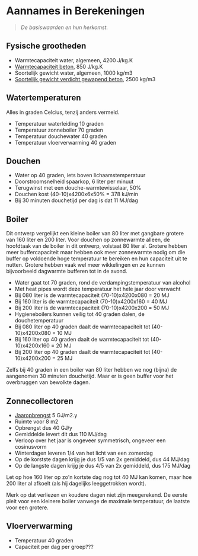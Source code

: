# Aannames in Berekeningen

> *De basiswaarden en hun herkomst.*


## Fysische grootheden

  * Warmtecapaciteit water, algemeen, 4200 J/kg.K
  * [Warmtecapaciteit beton](https://www.betonlexicon.nl/W/Warmtecapaciteit/), 850 J/kg.K
  * Soortelijk gewicht water, algemeen, 1000 kg/m3
  * [Soortelijk gewicht verdicht gewapend beton](http://www.soortelijkgewicht.com/vaste-stoffen/beton), 2500 kg/m3

## Watertemperaturen

Alles in graden Celcius, tenzij anders vermeld.

  * Temperatuur waterleiding 10 graden
  * Temperatuur zonneboiler 70 graden
  * Temperatuur douchewater 40 graden
  * Temperatuur vloerverwarming 40 graden


## Douchen

  * Water op 40 graden, iets boven lichaamstemperatuur
  * Doorstroomsnelheid spaarkop, 6 liter per minuut
  * Terugwinst met een douche-warmtewisselaar, 50%
  * Douchen kost (40-10)x4200x6x50% = 378 kJ/min
  * Bij 30 minuten douchetijd per dag is dat 11 MJ/dag


## Boiler

Dit ontwerp vergelijkt een kleine boiler van 80 liter met gangbare grotere
van 160 liter en 200 liter.  Voor douchen op zonnewarmte alleen, de
hoofdtaak van de boiler in dit ontwerp, volstaat 80 liter al.  Grotere
hebben meer buffercapaciteit maar hebben ook meer zonnewarmte nodig om
die buffer op voldoende hoge temperatuur te bereiken en hun capaciteit
uit te nutten.  Grotere hebben vaak wel meer wikkelingen en ze kunnen
bijvoorbeeld dagwarmte bufferen tot in de avond.

  * Water gaat tot 70 graden, rond de verdampingstemperatuur van alcohol
  * Met heat pipes wordt deze temperatuur het hele jaar door verwacht
  * Bij 080 liter is de warmtecapaciteit (70-10)x4200x080 = 20 MJ
  * Bij 160 liter is de warmtecapaciteit (70-10)x4200x160 = 40 MJ
  * Bij 200 liter is de warmtecapaciteit (70-10)x4200x200 = 50 MJ
  * Hygieneboilers kunnen veilig tot 40 graden dalen, de douchetemperatuur
  * Bij 080 liter op 40 graden daalt de warmtecapaciteit tot (40-10)x4200x080 = 10 MJ
  * Bij 160 liter op 40 graden daalt de warmtecapaciteit tot (40-10)x4200x160 = 20 MJ
  * Bij 200 liter op 40 graden daalt de warmtecapaciteit tot (40-10)x4200x200 = 25 MJ

Zelfs bij 40 graden in een boiler van 80 liter hebben we nog (bijna) de
aangenomen 30 minuten douchetijd.  Maar er is geen buffer voor het overbruggen
van bewolkte dagen.


## Zonnecollectoren

  * [Jaaropbrengst](https://www.zonnepanelen-weetjes.nl/zonnecollector/rendement-zonnecollector/) 5 GJ/m2.y
  * Ruimte voor 8 m2
  * Opbrengst dus 40 GJ/y
  * Gemiddelde levert dit dus 110 MJ/dag
  * Verloop over het jaar is ongeveer symmetrisch, ongeveer een cosinusvorm
  * Winterdagen leveren 1/4 van het licht van een zomerdag
  * Op de korstste dagen krijg je dus 1/5 van 2x gemiddeld, dus 44 MJ/dag
  * Op de langste dagen krijg je dus 4/5 van 2x gemiddeld, dus 175 MJ/dag

Let op hoe 160 liter op zo'n kortste dag nog tot 40 MJ kan komen, maar
hoe 200 liter al afkoelt (als hij dagelijks leeggetrokken wordt).

Merk op dat verliezen en koudere dagen niet zijn meegerekend.  De
eerste pleit voor een kleinere boiler vanwege de maximale temperatuur,
de laatste voor een grotere.


## Vloerverwarming

  * Temperatuur 40 graden
  * Capaciteit per dag per groep???
